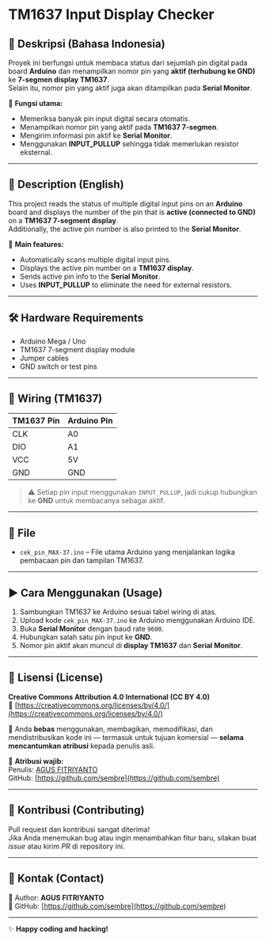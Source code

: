 # TM1637 Input Display Checker

## 📌 Deskripsi (Bahasa Indonesia)

Proyek ini berfungsi untuk membaca status dari sejumlah pin digital pada board **Arduino** dan menampilkan nomor pin yang **aktif (terhubung ke GND)** ke **7-segmen display TM1637**.  
Selain itu, nomor pin yang aktif juga akan ditampilkan pada **Serial Monitor**.

🔌 **Fungsi utama:**
- Memeriksa banyak pin input digital secara otomatis.
- Menampilkan nomor pin yang aktif pada **TM1637 7-segmen**.
- Mengirim informasi pin aktif ke **Serial Monitor**.
- Menggunakan **INPUT_PULLUP** sehingga tidak memerlukan resistor eksternal.

---

## 📘 Description (English)

This project reads the status of multiple digital input pins on an **Arduino** board and displays the number of the pin that is **active (connected to GND)** on a **TM1637 7-segment display**.  
Additionally, the active pin number is also printed to the **Serial Monitor**.

🔌 **Main features:**
- Automatically scans multiple digital input pins.
- Displays the active pin number on a **TM1637 display**.
- Sends active pin info to the **Serial Monitor**.
- Uses **INPUT_PULLUP** to eliminate the need for external resistors.

---

## 🛠️ Hardware Requirements

- Arduino Mega / Uno  
- TM1637 7-segment display module  
- Jumper cables  
- GND switch or test pins  

---

## 🔌 Wiring (TM1637)

| TM1637 Pin | Arduino Pin |
|------------|--------------|
| CLK        | A0           |
| DIO        | A1           |
| VCC        | 5V           |
| GND        | GND          |

> ⚠️ Setiap pin input menggunakan `INPUT_PULLUP`, jadi cukup hubungkan ke **GND** untuk membacanya sebagai aktif.

---

## 📁 File

- `cek_pin_MAX-37.ino` – File utama Arduino yang menjalankan logika pembacaan pin dan tampilan TM1637.

---

## ▶️ Cara Menggunakan (Usage)

1. Sambungkan TM1637 ke Arduino sesuai tabel wiring di atas.  
2. Upload kode `cek_pin_MAX-37.ino` ke Arduino menggunakan Arduino IDE.  
3. Buka **Serial Monitor** dengan baud rate `9600`.  
4. Hubungkan salah satu pin input ke **GND**.  
5. Nomor pin aktif akan muncul di **display TM1637** dan **Serial Monitor**.

---

## 📜 Lisensi (License)

**Creative Commons Attribution 4.0 International (CC BY 4.0)**  
🔗 [https://creativecommons.org/licenses/by/4.0/](https://creativecommons.org/licenses/by/4.0/)

📌 Anda **bebas** menggunakan, membagikan, memodifikasi, dan mendistribusikan kode ini — termasuk untuk tujuan komersial — **selama mencantumkan atribusi** kepada penulis asli.

📎 **Atribusi wajib:**  
Penulis: [AGUS FITRIYANTO](https://github.com/sembre)  
GitHub: [https://github.com/sembre](https://github.com/sembre)

---

## 🤝 Kontribusi (Contributing)

Pull request dan kontribusi sangat diterima!  
Jika Anda menemukan bug atau ingin menambahkan fitur baru, silakan buat *issue* atau kirim *PR* di repository ini.

---

## 📧 Kontak (Contact)

📍 Author: **AGUS FITRIYANTO**  
🔗 GitHub: [https://github.com/sembre](https://github.com/sembre)  

---

✨ **Happy coding and hacking!**

